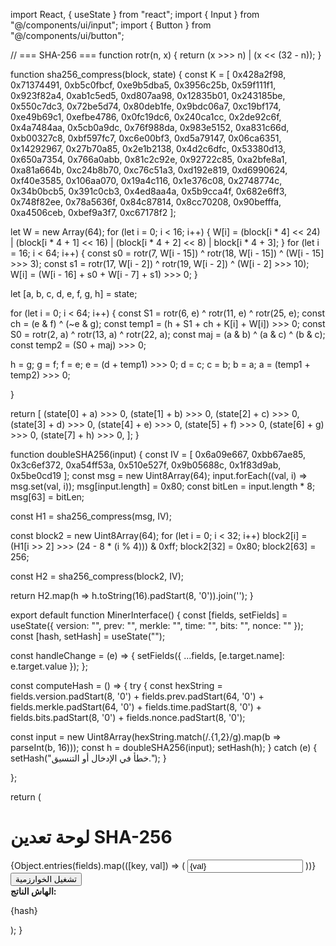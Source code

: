 import React, { useState } from "react"; import { Input } from "@/components/ui/input"; import { Button } from "@/components/ui/button";

// === SHA-256 === function rotr(n, x) { return (x >>> n) | (x << (32 - n)); }

function sha256_compress(block, state) { const K = [ 0x428a2f98, 0x71374491, 0xb5c0fbcf, 0xe9b5dba5, 0x3956c25b, 0x59f111f1, 0x923f82a4, 0xab1c5ed5, 0xd807aa98, 0x12835b01, 0x243185be, 0x550c7dc3, 0x72be5d74, 0x80deb1fe, 0x9bdc06a7, 0xc19bf174, 0xe49b69c1, 0xefbe4786, 0x0fc19dc6, 0x240ca1cc, 0x2de92c6f, 0x4a7484aa, 0x5cb0a9dc, 0x76f988da, 0x983e5152, 0xa831c66d, 0xb00327c8, 0xbf597fc7, 0xc6e00bf3, 0xd5a79147, 0x06ca6351, 0x14292967, 0x27b70a85, 0x2e1b2138, 0x4d2c6dfc, 0x53380d13, 0x650a7354, 0x766a0abb, 0x81c2c92e, 0x92722c85, 0xa2bfe8a1, 0xa81a664b, 0xc24b8b70, 0xc76c51a3, 0xd192e819, 0xd6990624, 0xf40e3585, 0x106aa070, 0x19a4c116, 0x1e376c08, 0x2748774c, 0x34b0bcb5, 0x391c0cb3, 0x4ed8aa4a, 0x5b9cca4f, 0x682e6ff3, 0x748f82ee, 0x78a5636f, 0x84c87814, 0x8cc70208, 0x90befffa, 0xa4506ceb, 0xbef9a3f7, 0xc67178f2 ];

let W = new Array(64); for (let i = 0; i < 16; i++) { W[i] = (block[i * 4] << 24) | (block[i * 4 + 1] << 16) | (block[i * 4 + 2] << 8) | block[i * 4 + 3]; } for (let i = 16; i < 64; i++) { const s0 = rotr(7, W[i - 15]) ^ rotr(18, W[i - 15]) ^ (W[i - 15] >>> 3); const s1 = rotr(17, W[i - 2]) ^ rotr(19, W[i - 2]) ^ (W[i - 2] >>> 10); W[i] = (W[i - 16] + s0 + W[i - 7] + s1) >>> 0; }

let [a, b, c, d, e, f, g, h] = state;

for (let i = 0; i < 64; i++) { const S1 = rotr(6, e) ^ rotr(11, e) ^ rotr(25, e); const ch = (e & f) ^ (~e & g); const temp1 = (h + S1 + ch + K[i] + W[i]) >>> 0; const S0 = rotr(2, a) ^ rotr(13, a) ^ rotr(22, a); const maj = (a & b) ^ (a & c) ^ (b & c); const temp2 = (S0 + maj) >>> 0;

h = g;
g = f;
f = e;
e = (d + temp1) >>> 0;
d = c;
c = b;
b = a;
a = (temp1 + temp2) >>> 0;

}

return [ (state[0] + a) >>> 0, (state[1] + b) >>> 0, (state[2] + c) >>> 0, (state[3] + d) >>> 0, (state[4] + e) >>> 0, (state[5] + f) >>> 0, (state[6] + g) >>> 0, (state[7] + h) >>> 0, ]; }

function doubleSHA256(input) { const IV = [ 0x6a09e667, 0xbb67ae85, 0x3c6ef372, 0xa54ff53a, 0x510e527f, 0x9b05688c, 0x1f83d9ab, 0x5be0cd19 ]; const msg = new Uint8Array(64); input.forEach((val, i) => msg.set(val, i)); msg[input.length] = 0x80; const bitLen = input.length * 8; msg[63] = bitLen;

const H1 = sha256_compress(msg, IV);

const block2 = new Uint8Array(64); for (let i = 0; i < 32; i++) block2[i] = (H1[i >> 2] >>> (24 - 8 * (i % 4))) & 0xff; block2[32] = 0x80; block2[63] = 256;

const H2 = sha256_compress(block2, IV);

return H2.map(h => h.toString(16).padStart(8, '0')).join(''); }

export default function MinerInterface() { const [fields, setFields] = useState({ version: "", prev: "", merkle: "", time: "", bits: "", nonce: "" }); const [hash, setHash] = useState("");

const handleChange = (e) => { setFields({ ...fields, [e.target.name]: e.target.value }); };

const computeHash = () => { try { const hexString = fields.version.padStart(8, '0') + fields.prev.padStart(64, '0') + fields.merkle.padStart(64, '0') + fields.time.padStart(8, '0') + fields.bits.padStart(8, '0') + fields.nonce.padStart(8, '0');

const input = new Uint8Array(hexString.match(/.{1,2}/g).map(b => parseInt(b, 16)));
  const h = doubleSHA256(input);
  setHash(h);
} catch (e) {
  setHash("خطأ في الإدخال أو التنسيق.");
}

};

return ( <div className="bg-black text-white min-h-screen p-6 space-y-4"> <h1 className="text-xl font-bold">لوحة تعدين SHA-256</h1> <div className="grid grid-cols-2 md:grid-cols-3 gap-4"> {Object.entries(fields).map(([key, val]) => ( <Input
key={key}
name={key}
placeholder={key}
value={val}
onChange={handleChange}
className="bg-zinc-900 text-white border border-zinc-700"
/> ))} </div> <Button onClick={computeHash} className="bg-green-600 hover:bg-green-700 text-white">تشغيل الخوارزمية</Button> <div className="break-words p-4 bg-zinc-900 border border-zinc-700 rounded"> <strong>الهاش الناتج:</strong> <p>{hash}</p> </div> </div> ); }

